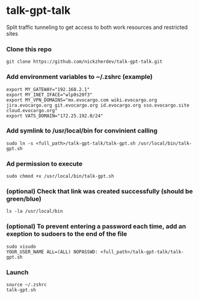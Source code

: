 # talk-gpt-talk
Split traffic tunneling to get access to both work resources and restricted sites

### Clone this repo

    git clone https://github.com/nickzherdev/talk-gpt-talk.git

### Add environment variables to ~/.zshrc (example)

    export MY_GATEWAY="192.168.2.1"
    export MY_INET_IFACE="wlp0s20f3"
    export MY_VPN_DOMAINS="mx.evocargo.com wiki.evocargo.org jira.evocargo.org git.evocargo.org id.evocargo.org sso.evocargo.site cloud.evocargo.org"
    export VATS_DOMAIN="172.25.192.0/24"

### Add symlink to /usr/local/bin for convinient calling

    sudo ln -s <full_path>/talk-gpt-talk/talk-gpt.sh /usr/local/bin/talk-gpt.sh

### Ad permission to execute

    sudo chmod +x /usr/local/bin/talk-gpt.sh

### (optional) Check that link was created successfully (should be green/blue)

    ls -la /usr/local/bin

### (optional) To prevent entering a password each time, add an exeption to sudoers to the end of the file

    sudo visudo
    YOUR_USER_NAME ALL=(ALL) NOPASSWD: <full_path>/talk-gpt-talk/talk-gpt.sh

### Launch

    source ~/.zshrc
    talk-gpt.sh
